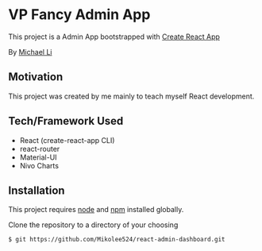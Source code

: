 # VP Fancy Admin App

This project is a Admin App bootstrapped with [Create React App](https://github.com/facebook/create-react-app)

By [Michael Li](https://github.com/michaeli524)

## Motivation

This project was created by me mainly to teach myself React development.

## Tech/Framework Used

- React (create-react-app CLI)
- react-router
- Material-UI
- Nivo Charts

## Installation

This project requires [node](http://nodejs.org) and [npm](https://npmjs.com) installed globally.

Clone the repository to a directory of your choosing

```sh
$ git https://github.com/Mikolee524/react-admin-dashboard.git
```
